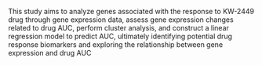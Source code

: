 
This study aims to analyze genes associated with the response to KW-2449 drug through gene expression data, assess gene expression changes related to drug AUC, perform cluster analysis, and construct a linear regression model to predict AUC, ultimately identifying potential drug response biomarkers and exploring the relationship between gene expression and drug AUC
